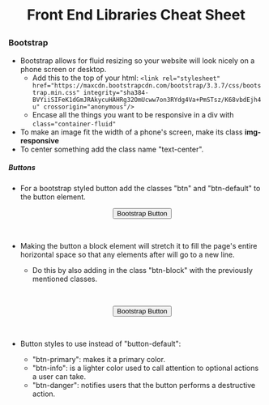 # <p align="center">Front End Libraries Cheat Sheet</p>
<link rel="stylesheet" href="https://maxcdn.bootstrapcdn.com/bootstrap/3.3.7/css/bootstrap.min.css" integrity="sha384-BVYiiSIFeK1dGmJRAkycuHAHRg32OmUcww7on3RYdg4Va+PmSTsz/K68vbdEjh4u" crossorigin="anonymous"/>

### Bootstrap
- Bootstrap allows for fluid resizing so your website will look nicely on a phone screen or desktop.
  - Add this to the top of your html: ```<link rel="stylesheet" href="https://maxcdn.bootstrapcdn.com/bootstrap/3.3.7/css/bootstrap.min.css" integrity="sha384-BVYiiSIFeK1dGmJRAkycuHAHRg32OmUcww7on3RYdg4Va+PmSTsz/K68vbdEjh4u" crossorigin="anonymous"/>```
  - Encase all the things you want to be responsive in a div with ```class="container-fluid"```
- To make an image fit the width of a phone's screen, make its class <strong>img-responsive</strong>
- To center something add the class name "text-center".
##### Buttons
- For a bootstrap styled button add the classes "btn" and "btn-default" to the button element.
  <p align="center"><button class="btn btn-primary">Bootstrap Button</button></p>
  <p>&nbsp</p>

- Making the button a block element will stretch it to fill the page's entire horizontal space so that any elements after will go to a new line.
  - Do this by also adding in the class "btn-block" with the previously mentioned classes.
  <p>&nbsp</p>
  <p align="center"><button class="btn btn-primary btn-block">Bootstrap Button</button></p>
  <p>&nbsp</p>
- Button styles to use instead of "button-default":
  - "btn-primary": makes it a primary color.
  - "btn-info": is a lighter color used to call attention to optional actions a user can take.
  - "btn-danger": notifies users that the button performs a destructive action.

